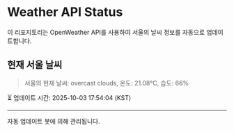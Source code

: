 
# Weather API Status

이 리포지토리는 OpenWeather API를 사용하여 서울의 날씨 정보를 자동으로 업데이트합니다.

## 현재 서울 날씨
> 서울의 현재 날씨: overcast clouds, 온도: 21.08°C, 습도: 66%

⏳ 업데이트 시간: 2025-10-03 17:54:04 (KST)

---
자동 업데이트 봇에 의해 관리됩니다.
